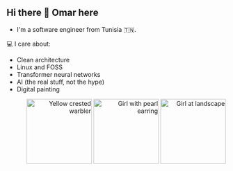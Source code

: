 ## Hi there 👋 Omar here

- I'm a software engineer from Tunisia 🇹🇳.

💻 I care about:
- Clean architecture  
- Linux and FOSS  
- Transformer neural networks  
- AI (the real stuff, not the hype)
- Digital painting

<p align="right">
  <img src="https://github.com/user-attachments/assets/a4c6e75a-c899-4b74-9f05-f03b49b669f2" alt="Yellow crested warbler" width="150"/>
  <img src="https://github.com/user-attachments/assets/988def6e-2988-4168-9a1a-1eaf8eee5dd7" alt="Girl with pearl earring" width="150"/>
  <img src="https://github.com/user-attachments/assets/7752ecb2-8b20-4c00-ac70-e00a3978c4c7" alt="Girl at landscape" width="150"/>
</p>

<!--
**3omarQ/3omarQ** is a ✨ _special_ ✨ repository because its `README.md` (this file) appears on your GitHub profile.

Here are some ideas to get you started:

- 🔭 I’m currently working on ...
- 🌱 I’m currently learning ...
- 👯 I’m looking to collaborate on ...
- 🤔 I’m looking for help with ...
- 💬 Ask me about ...
- 📫 How to reach me: ...
- 😄 Pronouns: ...
- ⚡ Fun fact: ...
-->
